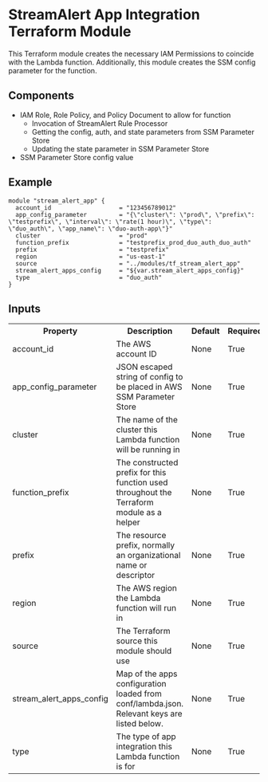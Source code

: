 # StreamAlert App Integration Terraform Module
This Terraform module creates the necessary IAM Permissions to coincide with the Lambda function. Additionally, this module creates the SSM config parameter for the function.

## Components
* IAM Role, Role Policy, and Policy Document to allow for function
  * Invocation of StreamAlert Rule Processor
  * Getting the config, auth, and state parameters from SSM Parameter Store
  * Updating the state parameter in SSM Parameter Store
* SSM Parameter Store config value

## Example
```
module "stream_alert_app" {
  account_id                   = "123456789012"
  app_config_parameter         = "{\"cluster\": \"prod\", \"prefix\": \"testprefix\", \"interval\": \"rate(1 hour)\", \"type\": \"duo_auth\", \"app_name\": \"duo-auth-app\"}"
  cluster                      = "prod"
  function_prefix              = "testprefix_prod_duo_auth_duo_auth"
  prefix                       = "testprefix"
  region                       = "us-east-1"
  source                       = "../modules/tf_stream_alert_app"
  stream_alert_apps_config     = "${var.stream_alert_apps_config}"
  type                         = "duo_auth"
}
```

## Inputs
<table>
  <tr>
    <th>Property</th>
    <th>Description</th>
    <th>Default</th>
    <th>Required</th>
  </tr>
  <tr>
    <td>account_id</td>
    <td>The AWS account ID</td>
    <td>None</td>
    <td>True</td>
  </tr>
  <tr>
    <td>app_config_parameter</td>
    <td>JSON escaped string of config to be placed in AWS SSM Parameter Store</td>
    <td>None</td>
    <td>True</td>
  </tr>
  <tr>
    <td>cluster</td>
    <td>The name of the cluster this Lambda function will be running in</td>
    <td>None</td>
    <td>True</td>
  </tr>
  <tr>
    <td>function_prefix</td>
    <td>The constructed prefix for this function used throughout the Terraform module as a helper</td>
    <td>None</td>
    <td>True</td>
  </tr>
  <tr>
    <td>prefix</td>
    <td>The resource prefix, normally an organizational name or descriptor</td>
    <td>None</td>
    <td>True</td>
  </tr>
  <tr>
    <td>region</td>
    <td>The AWS region the Lambda function will run in</td>
    <td>None</td>
    <td>True</td>
  </tr>
  <tr>
    <td>source</td>
    <td>The Terraform source this module should use</td>
    <td>None</td>
    <td>True</td>
  </tr>
  <tr>
    <td>stream_alert_apps_config</td>
    <td>Map of the apps configuration loaded from conf/lambda.json. Relevant keys are listed below.</td>
    <td>None</td>
    <td>True</td>
  </tr>
  <tr>
    <td>type</td>
    <td>The type of app integration this Lambda function is for</td>
    <td>None</td>
    <td>True</td>
  </tr>
</table>
